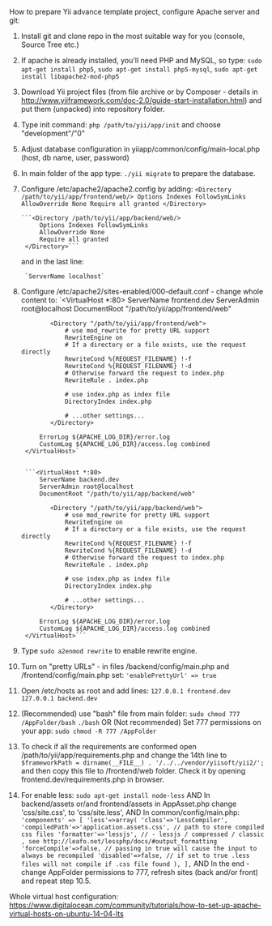 How to prepare Yii advance template project, configure Apache server and git:

1. Install git and clone repo in the most suitable way for you (console, Source Tree etc.)

2. If apache is already installed, you'll need PHP and MySQL, so type:
        `sudo apt-get install php5`,
        `sudo apt-get install php5-mysql`,
        `sudo apt-get install libapache2-mod-php5`

3. Download Yii project files (from file archive or by Composer - details in http://www.yiiframework.com/doc-2.0/guide-start-installation.html) and put them (unpacked) into repository folder.

4. Type init command:
        `php /path/to/yii/app/init`
    and choose "development"/"0"

5. Adjust database configuration in yiiapp/common/config/main-local.php (host, db name, user, password)

6. In main folder of the app type:
        `./yii migrate`
    to prepare the database.

7. Configure /etc/apache2/apache2.config by adding:
        ```<Directory /path/to/yii/app/frontend/web/>
            Options Indexes FollowSymLinks
            AllowOverride None
            Require all granted
        </Directory>```

       ```<Directory /path/to/yii/app/backend/web/>
            Options Indexes FollowSymLinks
            AllowOverride None
            Require all granted
        </Directory>```

    and in the last line:

        `ServerName localhost`

8. Configure /etc/apache2/sites-enabled/000-default.conf - change whole content to:
        `<VirtualHost *:80>
        	ServerName frontend.dev
        	ServerAdmin root@localhost
        	DocumentRoot "/path/to/yii/app/frontend/web"

               <Directory "/path/to/yii/app/frontend/web">
                   # use mod_rewrite for pretty URL support
                   RewriteEngine on
                   # If a directory or a file exists, use the request directly
                   RewriteCond %{REQUEST_FILENAME} !-f
                   RewriteCond %{REQUEST_FILENAME} !-d
                   # Otherwise forward the request to index.php
                   RewriteRule . index.php

                   # use index.php as index file
                   DirectoryIndex index.php

                   # ...other settings...
               </Directory>

        	ErrorLog ${APACHE_LOG_DIR}/error.log
        	CustomLog ${APACHE_LOG_DIR}/access.log combined
        </VirtualHost>`


        ```<VirtualHost *:80>
        	ServerName backend.dev
        	ServerAdmin root@localhost
        	DocumentRoot "/path/to/yii/app/backend/web"

               <Directory "/path/to/yii/app/backend/web">
                   # use mod_rewrite for pretty URL support
                   RewriteEngine on
                   # If a directory or a file exists, use the request directly
                   RewriteCond %{REQUEST_FILENAME} !-f
                   RewriteCond %{REQUEST_FILENAME} !-d
                   # Otherwise forward the request to index.php
                   RewriteRule . index.php

                   # use index.php as index file
                   DirectoryIndex index.php

                   # ...other settings...
               </Directory>

        	ErrorLog ${APACHE_LOG_DIR}/error.log
        	CustomLog ${APACHE_LOG_DIR}/access.log combined
        </VirtualHost>```

9. Type
        `sudo a2enmod rewrite`
    to enable rewrite engine.

10. Turn on "pretty URLs" - in files /backend/config/main.php and /frontend/config/main.php set:
        `'enablePrettyUrl' => true`

11. Open /etc/hosts as root and add lines:
        `127.0.0.1 frontend.dev`
        `127.0.0.1 backend.dev`

12. (Recommended) use "bash" file from main folder:
        `sudo chmod 777 /AppFolder/bash`
        `./bash`
    OR
    (Not recommended) Set 777 permissions on your app:
        `sudo chmod -R 777 /AppFolder`

13. To check if all the requirements are conformed open /path/to/yii/app/requirements.php and change the 14th line to
        `$frameworkPath = dirname(__FILE__) . '/../../vendor/yiisoft/yii2/';`
    and then copy this file to /frontend/web folder. Check it by opening frontend.dev/requirements.php in browser.

14. For enable less:
        `sudo apt-get install node-less`
    AND
    In backend/assets or/and frontend/assets in AppAsset.php change 'css/site.css', to 'css/site.less',
    AND
    In common/config/main.php:
        ```'components' => [
                'less'=>array(
                    'class'=>'LessCompiler',
                    'compiledPath'=>'application.assets.css', // path to store compiled css files
                    'formatter'=>'lessjs', // - lessjs / compressed / classic , see http://leafo.net/lessphp/docs/#output_formatting
                    'forceCompile'=>false, // passing in true will cause the input to always be recompiled
                    'disabled'=>false, // if set to true .less files will not compile if .css file found
                ),
            ],```
    AND
    In the end - change AppFolder permissions to 777, refresh sites (back and/or front) and repeat step 10.5.


Whole virtual host configuration: https://www.digitalocean.com/community/tutorials/how-to-set-up-apache-virtual-hosts-on-ubuntu-14-04-lts
